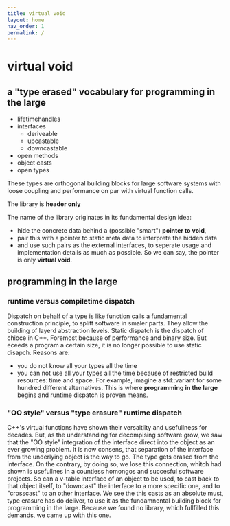 ```yaml
---
title: virtual void
layout: home
nav_order: 1
permalink: /
---
```


# virtual void

## a "type erased" vocabulary for programming in the large
- lifetimehandles
- interfaces
  - deriveable
  - upcastable
  - downcastable
- open methods
- object casts
- open types

These types are orthogonal building blocks for large software systems with loose coupling and performance on par with virtual function calls. 

The library is **header only** 

The name of the library originates in its fundamental design idea:
- hide the concrete data behind a (possible "smart") **pointer to void**,
- pair this with a pointer to static meta data to interprete the hidden data
- and use such pairs as the external interfaces, to seperate usage and implementation details as much as possible. So we can say, the pointer is only **virtual void**. 

## programming in the large

### runtime versus compiletime dispatch

Dispatch on behalf of a type is like function calls a fundamental  construction principle, to splitt software in smaler parts.
They allow the building of layerd abstraction levels.
Static dispatch is the dispatch of chioce in C++. Foremost because of performance and binary size.
But eceeds a program a certain size, it is no longer possible to use static disapch. Reasons are:
- you do not know all your types all the time
- you can not use all your types all the time because of restricted build resources: time and space.
For example, imagine a std::variant for some hundred different alternatives.
This is where **programming in the large** begins and runtime dispatch is  proven means.

### "OO style" versus "type erasure" runtime dispatch

C++'s virtual functions have shown their versaitilty and usefullness for decades.
But, as the understanding for decompising software grow, we saw that the "OO style" integration of the interface direct into the object as an ever growing problem.
It is now consens, that separation of the interface from the underlying object is the way to go. The type gets erased from the interface.
On the contrary, by doing so, we lose this connection, whitch had shown is usefullnes in a countless homongos and succesful software projects.
So can a v-table interface of an object to be used, to cast back to that object itself, to "downcast" the interface to a more specific one, and to "crosscast" to an other interface.
We see the this casts as an absolute must, type erasure has do deliver, to use it as the fundamnental building block for  programming in the large.
Because we found no library, which fullfilled this demands, we came up with this one.  







